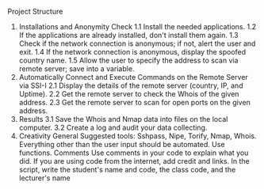 Project Structure
1.	Installations and Anonymity Check
1.1	Install the needed applications.
1.2	If the applications are already installed, don't install them again.
1.3	Check if the network connection is anonymous; if not, alert the user and exit.
1.4	If the network connection is anonymous, display the spoofed country name.
1.5	Allow the user to specify the address to scan via remote server; save into a variable.
2.	Automatically Connect and Execute Commands on the Remote Server via SSI-I
2.1	Display the details of the remote server (country, IP, and Uptime).
2.2	Get the remote server to check the Whois of the given address.
2.3	Get the remote server to scan for open ports on the given address.
3.	Results
3.1	Save the Whois and Nmap data into files on the local computer.
3.2	Create a log and audit your data collecting.
4.	Creativity
General
  Suggested tools: Sshpass, Nipe, Torify, Nmap, Whois.   Everything other than the user input should be automated.   Use functions.
Comments
Use comments in your code to explain what you did.
If you are using code from the internet, add credit and links.
In the script, write the student's name and code, the class code, and the lecturer's name
